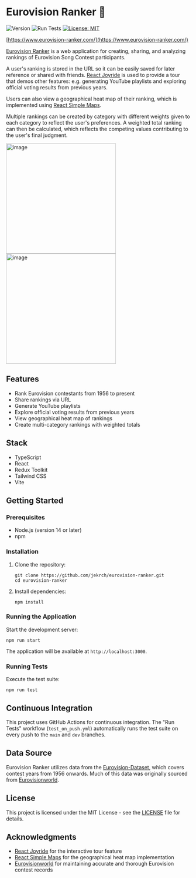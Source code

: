 # Eurovision Ranker :yellow_heart:

![Version](https://img.shields.io/badge/version-4.1.1-blue)
![Run Tests](https://github.com/jekrch/eurovision-ranker/actions/workflows/test_on_push.yml/badge.svg)
[![License: MIT](https://img.shields.io/badge/License-MIT-yellow.svg)](https://opensource.org/licenses/MIT)

[https://www.eurovision-ranker.com/](https://www.eurovision-ranker.com/)

[Eurovision Ranker](https://www.eurovision-ranker.com/) is a web application for creating, sharing, and analyzing rankings of Eurovision Song Contest participants.

A user's ranking is stored in the URL so it can be easily saved for later reference or shared with friends. [React Joyride](https://react-joyride.com/) is used to provide a tour that demos other features: e.g. generating YouTube playlists and exploring official voting results from previous years. 

Users can also view a geographical heat map of their ranking, which is implemented using [React Simple Maps](https://www.react-simple-maps.io/).

Multiple rankings can be created by category with different weights given to each category to reflect the user's preferences. A weighted total ranking can then be calculated, which reflects the competing values contributing to the user's final judgment.

<img width="300" alt="image" src="https://github.com/jekrch/eurovision-ranker/assets/8173930/71bc60c8-7630-4df6-830d-fdddb28f4010">
<img width="300" alt="image" src="https://github.com/jekrch/eurovision-ranker/assets/8173930/a6545c3f-ecc2-43cc-83e3-5dbd26ad72b9">

## Features

- Rank Eurovision contestants from 1956 to present
- Share rankings via URL
- Generate YouTube playlists
- Explore official voting results from previous years
- View geographical heat map of rankings
- Create multi-category rankings with weighted totals

## Stack

- TypeScript
- React
- Redux Toolkit
- Tailwind CSS
- Vite

## Getting Started

### Prerequisites

- Node.js (version 14 or later)
- npm

### Installation

1. Clone the repository:
   ```
   git clone https://github.com/jekrch/eurovision-ranker.git
   cd eurovision-ranker
   ```

2. Install dependencies:
   ```
   npm install
   ```

### Running the Application

Start the development server:
```
npm run start
```

The application will be available at `http://localhost:3000`.

### Running Tests

Execute the test suite:
```
npm run test
```

## Continuous Integration

This project uses GitHub Actions for continuous integration. The "Run Tests" workflow (`test_on_push.yml`) automatically runs the test suite on every push to the `main` and `dev` branches.

## Data Source

Eurovision Ranker utilizes data from the [Eurovision-Dataset](https://github.com/Spijkervet/eurovision-dataset), which covers contest years from 1956 onwards. Much of this data was originally sourced from [Eurovisionworld](https://www.Eurovisionworld.com).

## License

This project is licensed under the MIT License - see the [LICENSE](LICENSE) file for details.

## Acknowledgments

- [React Joyride](https://react-joyride.com/) for the interactive tour feature
- [React Simple Maps](https://www.react-simple-maps.io/) for the geographical heat map implementation
- [Eurovisionworld](https://www.Eurovisionworld.com) for maintaining accurate and thorough Eurovision contest records
